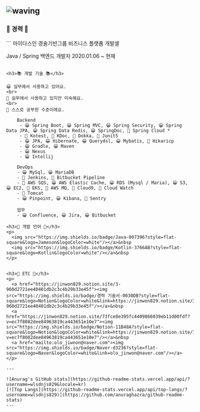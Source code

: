 ![waving](https://capsule-render.vercel.app/api?type=waving&height=200&text=Jinwon&fontAlign=80&fontAlignY=40&color=gradient)
---

<h3>🚞 경력 🚞</h3>
```
마이다스인
경솔기반그룹
비즈니스 플랫폼 개발셀

Java / Spring 백엔드 개발자
2020.01.06 ~ 현재
```

<h3>📚 개발 기술 📚</h3>

😀 실무에서 사용하고 있어요.
<br>
🤢 실무에서 사용하고 있지만 미숙해요.
<br>
🥵 스스로 공부한 수준이에요.

    Backend
     - 😀 Spring Boot, 😀 Spring MVC, 😀 Spring Security, 😀 Spring Data JPA, 😀 Spring Data Redis, 😀 SpringDoc, 🤢 Spring Cloud *
     - 🤢 Kotest, 🤢 KDoc, 🤢 Dokka, 🤢 Junit5
     - 😀 JPA, 😀 Hibernate, 😀 Querydsl, 😀 Mybatis, 🤢 Hikaricp
     - 😀 Gradle, 😀 Maven
     - 😀 Nexus
     - 😀 Intellij
    
    DevOps
    - 😀 MySql, 😀 MariaDB
    - 🤢 Jenkins, 🤢 Bitbucket Pipeline
    - 🤢 AWS SQS, 😀 AWS Elastic Cache, 😀 RDS (Mysql / Maria), 😀 S3, 😀 EC2, 🥵 EKS, 🤢 AWS MQ, 🥵 Cloud9, 🥵 Cloud Watch
    - 🤢 Tomcat
    - 😀 Pinpoint, 😀 Kibana, 🤢 Sentry
    
    업무
    - 😀 Confluence, 😀 Jira, 😀 Bitbucket

<h3>🥕 개발 언어 🥕</h3>
<p>
  <img src="https://img.shields.io/badge/Java-007396?style=flat-square&logo=Jameson&logoColor=white"/></a>&nbsp
  <img src="https://img.shields.io/badge/Kotlin-3766AB?style=flat-square&logo=Kotlin&logoColor=white"/></a>&nbsp
</p>


<h3>🌈 ETC 🌈</h3>
<p>
  <a href="https://jinwon829.notion.site/3-960d2721ee40401db2c3c4b29b33e45f"><img src="https://img.shields.io/badge/경력 기술서-0030DB?style=flat-square&logo=Notion&logoColor=white&link=https://jinwon829.notion.site/3-960d2721ee40401db2c3c4b29b33e45f"/></a>&nbsp
  <a href="https://jinwon829.notion.site/73fce8e395fc4409866039eb11d00fdf?v=ec7f8082dee84963819ca443651e10e7"><img src="https://img.shields.io/badge/Notion-11B48A?style=flat-square&logo=Notion&logoColor=white&link=https://jinwon829.notion.site/73fce8e395fc4409866039eb11d00fdf?v=ec7f8082dee84963819ca443651e10e7"/></a>&nbsp
  <a href="mailto:olo_jiwnon@naver.com"><img src="https://img.shields.io/badge/Naver-d3236?style=flat-square&logo=Naver&logoColor=white&link=olo_jinwon@naver.com"/></a>
</p>

---

![Anurag's GitHub stats](https://github-readme-stats.vercel.app/api/?username=wlsdnjs829&locale=kr)
[![Top Langs](https://github-readme-stats.vercel.app/api/top-langs/?username=wlsdnjs829)](https://github.com/anuraghazra/github-readme-stats)
---
